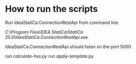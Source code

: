 # How to run the scripts

Run IdeaStatiCa.ConnectionRestApi from command line

_C:\Program Files\IDEA StatiCa\StatiCa 25.0\IdeaStatiCa.ConnectionRestApi.exe_

IdeaStatiCa.ConnectionRestApi should listen on the port 5000 

run _calculate-hss.py_
run _apply-template.py_
